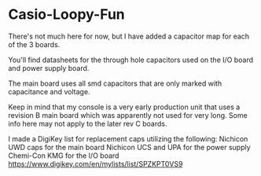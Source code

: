 # Casio-Loopy-Fun

There's not much here for now, but I have added a capacitor map for each of the 3 boards.

You'll find datasheets for the through hole capacitors used on the I/O board and power supply board.

The main board uses all smd capacitors that are only marked with capacitance and voltage.

Keep in mind that my console is a very early production unit that uses a revision B main board
which was apparently not used for very long. Some info here may not apply to the later rev C boards.

I made a DigiKey list for replacement caps utilizing the following:
Nichicon UWD caps for the main board
Nichicon UCS and UPA for the power supply
Chemi-Con KMG for the I/O board
https://www.digikey.com/en/mylists/list/SPZKPT0VS9
